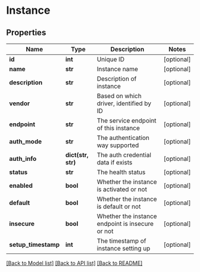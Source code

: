 # Instance

## Properties
Name | Type | Description | Notes
------------ | ------------- | ------------- | -------------
**id** | **int** | Unique ID | [optional] 
**name** | **str** | Instance name | [optional] 
**description** | **str** | Description of instance | [optional] 
**vendor** | **str** | Based on which driver, identified by ID | [optional] 
**endpoint** | **str** | The service endpoint of this instance | [optional] 
**auth_mode** | **str** | The authentication way supported | [optional] 
**auth_info** | **dict(str, str)** | The auth credential data if exists | [optional] 
**status** | **str** | The health status | [optional] 
**enabled** | **bool** | Whether the instance is activated or not | [optional] 
**default** | **bool** | Whether the instance is default or not | [optional] 
**insecure** | **bool** | Whether the instance endpoint is insecure or not | [optional] 
**setup_timestamp** | **int** | The timestamp of instance setting up | [optional] 

[[Back to Model list]](../README.md#documentation-for-models) [[Back to API list]](../README.md#documentation-for-api-endpoints) [[Back to README]](../README.md)

